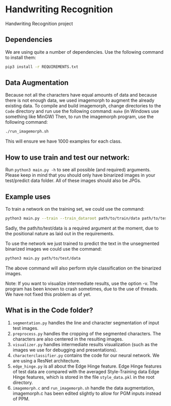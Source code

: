 # Handwriting Recognition
Handwriting Recognition project

## Dependencies
We are using quite a number of dependencies. Use the following command to install them:  
```bash
pip3 install -r REQUIREMENTS.txt
```

## Data Augmentation
Because not all the characters have equal amounts of data and because there is not enough data, we used imagemorph to augment the already existing data. To compile and build imagemorph, change directories to the `Code` directory and run use the following command: `make` (in Windows use something like MinGW)
Then, to run the imagemorph program, use the following command:
```bash
./run_imagemorph.sh
```
This will ensure we have 1000 examples for each class.


## How to use train and test our network:
Run `python3 main.py -h` to see all possible (and required) arguments. Please keep in mind that you should only have binarized images in your test/predict data folder. All of these images should also be JPGs.  

## Example uses
To train a network on the training set, we could use the command:
```bash
python3 main.py --train --train_dataroot path/to/train/data path/to/test/data
```  
Sadly, the path/to/test/data is a required argument at the moment, due to the positional nature as laid out in the requirements.

To use the network we just trained to predict the text in the unsegmented binarized images we could use the command:

```bash
python3 main.py path/to/test/data
```

The above command will also perform style classification on the binarized images.  

Note: If you want to visualize intermediate results, use the option -v. The program has been known to crash sometimes, due to the use of threads. We have not fixed this problem as of yet.

## What is in the Code folder?
1. `segmentation.py` handles the line and character segmentation of input test images.
2. `preprocess.py` handles the cropping of the segmented characters. The characters are also centered in the resulting images.
3. `visualizer.py` handles intermediate results visualization (such as the images we use for debugging and presentations).
4. `characterclassifier.py` contains the code for our neural network. We are using a ResNet architecture.
5. `edge_hinge.py` is all about the Edge Hinge feature. Edge Hinge features of test data are compared with the averaged Style-Training data Edge Hinge features, which is stored in the file `style_data.pkl` in the root directory.
6. `imagemorph.c` and `run_imagemorph.sh` handle the data augmentation, imagemorph.c has been edited slightly to allow for PGM inputs instead of PPM. 